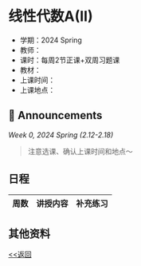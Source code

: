 # 线性代数A(II)

* 学期：2024 Spring
* 教师：
* 课时：每周2节正课+双周习题课
* 教材：
* 上课时间：
* 上课地点：

## 📢 Announcements

*Week 0, 2024 Spring (2.12-2.18)*

>注意选课、确认上课时间和地点～

## 日程

| 周数 |讲授内容                             | 补充练习      |
| ---- | ------------------------------------ | ------------- |

## 其他资料

[<<返回](university_courses)